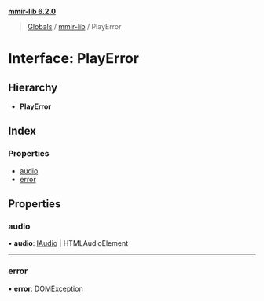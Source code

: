 **[mmir-lib 6.2.0](../README.md)**

> [Globals](../README.md) / [mmir-lib](../modules/mmir_lib.md) / PlayError

# Interface: PlayError

## Hierarchy

* **PlayError**

## Index

### Properties

* [audio](mmir_lib.playerror.md#audio)
* [error](mmir_lib.playerror.md#error)

## Properties

### audio

•  **audio**: [IAudio](mmir_lib.iaudio.md) \| HTMLAudioElement

___

### error

•  **error**: DOMException
